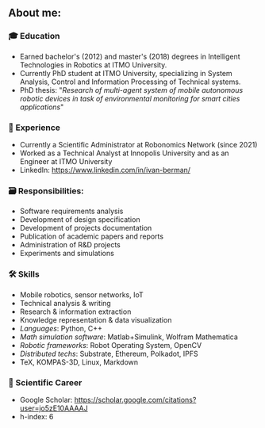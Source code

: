 ## About me:

### 🎓 Education
- Earned bachelor's (2012) and master's (2018) degrees in Intelligent Technologies in Robotics at ITMO University. 
- Currently PhD student at ITMO University, specializing in System Analysis, Control and Information Processing of Technical systems.
- PhD thesis: "*Research of multi-agent system of mobile autonomous robotic devices in task of environmental monitoring for smart cities applications*"

### 💼 Experience
- Currently a Scientific Administrator at Robonomics Network (since 2021)
- Worked as a Technical Analyst at Innopolis University and as an Engineer at ITMO University
- LinkedIn: https://www.linkedin.com/in/ivan-berman/

### 🗃️ Responsibilities: 
- Software requirements analysis
- Development of design specification
- Development of projects documentation
- Publication of academic papers and reports
- Administration of R&D projects
- Experiments and simulations

### 🛠️ Skills
- Mobile robotics, sensor networks, IoT
- Technical analysis & writing
- Research & information extraction 
- Knowledge representation & data visualization
- *Languages*: Python, C++
- *Math simulation software*: Matlab+Simulink, Wolfram Mathematica
- *Robotic frameworks*: Robot Operating System, OpenCV
- *Distributed techs*: Substrate, Ethereum, Polkadot, IPFS
- TeX, KOMPAS-3D, Linux, Markdown

### 🧪 Scientific Career
- Google Scholar: https://scholar.google.com/citations?user=jo5zE10AAAAJ
- h-index: 6
